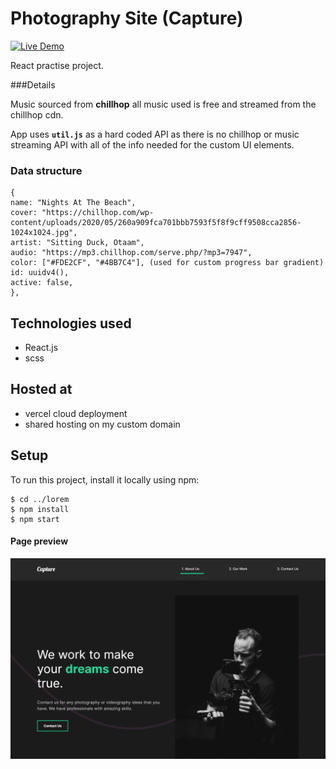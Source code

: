 # Photography Site (Capture)

[![Live Demo](https://img.shields.io/badge/demo-online-green.svg)](https://music-player-sigma-blond.vercel.app/)

React practise project.

###Details

Music sourced from **chillhop** all music used is free and streamed from the chillhop cdn.

App uses **`util.js`** as a hard coded API as there is no chillhop or music streaming API with all of the info needed for the custom UI elements.

### Data structure

```
{
name: "Nights At The Beach",
cover: "https://chillhop.com/wp-content/uploads/2020/05/260a909fca701bbb7593f5f8f9cff9508cca2856-1024x1024.jpg",
artist: "Sitting Duck, Otaam",
audio: "https://mp3.chillhop.com/serve.php/?mp3=7947",
color: ["#FDE2CF", "#4BB7C4"], (used for custom progress bar gradient)
id: uuidv4(),
active: false,
},
```

## Technologies used

-   React.js
-   scss

## Hosted at

-   vercel cloud deployment
-   shared hosting on my custom domain

## Setup

To run this project, install it locally using npm:

```
$ cd ../lorem
$ npm install
$ npm start
```

#### Page preview

![Page Preview](./images/preview.png)
